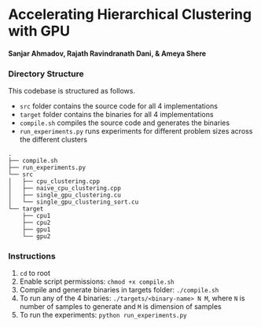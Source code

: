 # Accelerating Hierarchical Clustering with GPU

#### Sanjar Ahmadov, Rajath Ravindranath Dani, & Ameya Shere

### Directory Structure

This codebase is structured as follows.
- `src` folder contains the source code for all 4 implementations
- `target` folder contains the binaries for all 4 implementations
- `compile.sh` compiles the source code and generates the binaries
- `run_experiments.py` runs experiments for different problem sizes across the different clusters

```
.
├── compile.sh
├── run_experiments.py
└── src
│   ├── cpu_clustering.cpp
│   ├── naive_cpu_clustering.cpp
│   ├── single_gpu_clustering.cu
│   └── single_gpu_clustering_sort.cu
└── target
    ├── cpu1
    ├── cpu2
    ├── gpu1
    └── gpu2
```

### Instructions
1. `cd` to root
2. Enable script permissions: `chmod +x compile.sh`
3. Compile and generate binaries in targets folder: `./compile.sh`
4. To run any of the 4 binaries: `./targets/<binary-name> N M`, where `N` is number of samples to generate and `M` is dimension of samples
5. To run the experiments: `python run_experiments.py`
